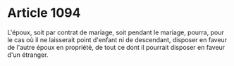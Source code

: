 # Article 1094

L'époux, soit par contrat de mariage, soit pendant le mariage, pourra, pour le cas où il ne laisserait point d'enfant ni de descendant, disposer en faveur de l'autre époux en propriété, de tout ce dont il pourrait disposer en faveur d'un étranger.
